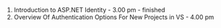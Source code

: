 1. Introduction to ASP.NET Identity - 3.00 pm - finished
2. Overview Of Authentication Options For New Projects in VS - 4.00 pm 

